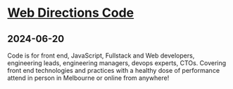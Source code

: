 # [Web Directions Code](https://webdirections.org/code/)
      
## 2024-06-20
      
Code is for front end, JavaScript, Fullstack and Web developers, engineering leads, engineering managers, devops experts, CTOs.
Covering front end technologies and practices with a healthy dose of performance attend in person in Melbourne or online from anywhere!